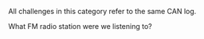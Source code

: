 All challenges in this category refer to the same CAN log.

What FM radio station were we listening to?
